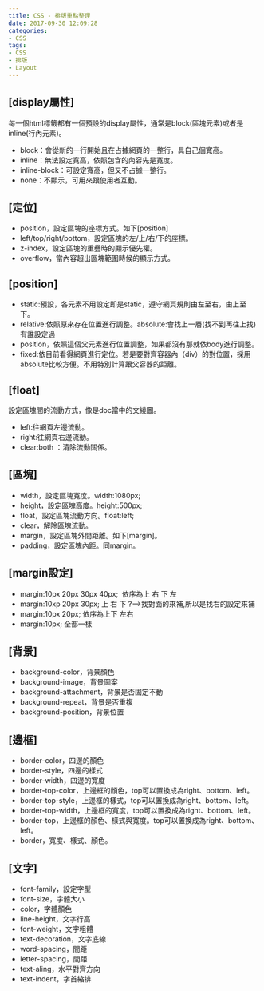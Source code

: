 ```yaml
---
title: CSS - 排版重點整理
date: 2017-09-30 12:09:28
categories: 
- CSS
tags:
- CSS
- 排版
- Layout
---
```


## [display屬性]
每一個html標籤都有一個預設的display屬性，通常是block(區塊元素)或者是inline(行內元素)。
* block：會從新的一行開始且在占據網頁的一整行，具自己個寬高。
* inline：無法設定寬高，依照包含的內容先是寬度。
* inline-block：可設定寬高，但又不占據一整行。
* none：不顯示，可用來跟使用者互動。

<!-- more -->

## [定位]
* position，設定區塊的座標方式。如下[position]
* left/top/right/bottom，設定區塊的左/上/右/下的座標。
* z-index，設定區塊的重疊時的顯示優先權。
* overflow，當內容超出區塊範圍時候的顯示方式。

## [position]
* static:預設，各元素不用設定即是static，遵守網頁規則由左至右，由上至下。
* relative:依照原來存在位置進行調整。absolute:會找上一層(找不到再往上找)有誰設定過
* position，依照這個父元素進行位置調整，如果都沒有那就依body進行調整。
* fixed:依目前看得網頁進行定位。若是要對齊容器內（div）的對位置，採用absolute比較方便。不用特別計算跟父容器的距離。

## [float]
設定區塊間的流動方式，像是doc當中的文繞圖。
* left:往網頁左邊流動。
* right:往網頁右邊流動。
* clear:both ：清除流動關係。
 
## [區塊]
* width，設定區塊寬度。width:1080px;
* height，設定區塊高度。height:500px;
* float，設定區塊流動方向。float:left;
* clear，解除區塊流動。
* margin，設定區塊外間距離。如下[margin]。
* padding，設定區塊內距。同margin。

## [margin設定]
* margin:10px 20px 30px 40px;  依序為上 右 下 左
* margin:10xp 20px 30px;    上 右 下 ?-->找對面的來補,所以是找右的設定來補
* margin:10px 20px; 依序為上下 左右
* margin:10px;  全都一樣

## [背景]
* background-color，背景顏色
* background-image，背景圖案
* background-attachment，背景是否固定不動
* background-repeat，背景是否重複
* background-position，背景位置


## [邊框]
* border-color，四邊的顏色
* border-style，四邊的樣式
* border-width，四邊的寬度
* border-top-color，上邊框的顏色，top可以置換成為right、bottom、left。
* border-top-style，上邊框的樣式，top可以置換成為right、bottom、left。
* border-top-width，上邊框的寬度，top可以置換成為right、bottom、left。
* border-top，上邊框的顏色、樣式與寬度。top可以置換成為right、bottom、left。
* border，寬度、樣式、顏色。

## [文字]
* font-family，設定字型
* font-size，字體大小
* color，字體顏色
* line-height，文字行高
* font-weight，文字粗體
* text-decoration，文字底線
* word-spacing，間距
* letter-spacing，間距
* text-aling，水平對齊方向
* text-indent，字首縮排

